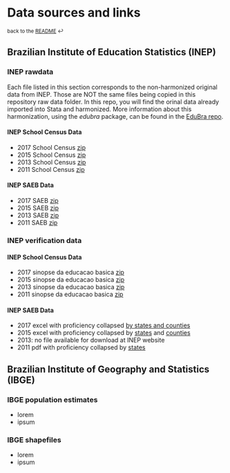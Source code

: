 
# Data sources and links
<sup>back to the [README](https://github.com/dianagold/LearningPovertyBrazil/blob/master/README.md) :leftwards_arrow_with_hook:</sup>

## Brazilian Institute of Education Statistics (INEP)

### INEP rawdata

Each file listed in this section corresponds to the non-harmonized original data from INEP. Those are NOT the same files being copied in this repository raw data folder. In this repo, you will find the orinal data already imported into Stata and harmonized. More information about this harmonization, using the _edubra_ package, can be found in the [EduBra repo](https://github.com/dianagold/edubra).

#### INEP School Census Data

* 2017 School Census [zip](http://download.inep.gov.br/microdados/micro_censo_escolar_2017.zip)
* 2015 School Census [zip](http://download.inep.gov.br/microdados/micro_censo_escolar_2015.zip)
* 2013 School Census [zip](http://download.inep.gov.br/microdados/micro_censo_escolar_2013.zip)
* 2011 School Census [zip](http://download.inep.gov.br/microdados/micro_censo_escolar_2011.zip)

#### INEP SAEB Data

* 2017 SAEB [zip](http://download.inep.gov.br/microdados/microdados_saeb_2017.zip)
* 2015 SAEB [zip](http://download.inep.gov.br/microdados/microdados_saeb_2015.zip)
* 2013 SAEB [zip](http://download.inep.gov.br/microdados/microdados_aneb_prova_brasil_2013.zip)
* 2011 SAEB [zip](http://download.inep.gov.br/microdados/microdados_saeb_2011.zip)

### INEP verification data

#### INEP School Census Data

* 2017 sinopse da educacao basica [zip](http://download.inep.gov.br/informacoes_estatisticas/sinopses_estatisticas/sinopses_educacao_basica/sinopse_estatistica_educacao_basica_2017.zip)
* 2015 sinopse da educacao basica [zip](http://download.inep.gov.br/informacoes_estatisticas/sinopses_estatisticas/sinopses_educacao_basica/sinopse_estatistica_educacao_basica_2015.zip)
* 2013 sinopse da educacao basica [zip](http://download.inep.gov.br/informacoes_estatisticas/sinopses_estatisticas/sinopses_educacao_basica/sinopse_estatistica_educacao_basica_2013.zip)
* 2011 sinopse da educacao basica [zip](http://download.inep.gov.br/informacoes_estatisticas/sinopses_estatisticas/sinopses_educacao_basica/sinopse_estatistica_da_educacao_basica_2011_02052017.zip)

#### INEP SAEB Data

* 2017 excel with proficiency collapsed [by states and counties](http://download.inep.gov.br/educacao_basica/saeb/2018/resultado/saeb_resultados2017-brasil_estados_municipios_atualizado_10-09-2019.xlsx)
* 2015 excel with proficiency collapsed by [states](http://download.inep.gov.br/educacao_basica/saeb/aneb_anresc/resultados/resultados_estaduais_saeb_2015.xlsx) and [counties](http://download.inep.gov.br/educacao_basica/saeb/aneb_anresc/resultados/resultados_municipais_saeb_2015.xls)
* 2013: no file available for download at INEP website
* 2011 pdf with proficiency collapsed by [states](http://download.inep.gov.br/educacao_basica/prova_brasil_saeb/resultados/2012/Saeb_2011_primeiros_resultados_site_Inep.pdf)

## Brazilian Institute of Geography and Statistics (IBGE)

### IBGE population estimates
* lorem
* ipsum

### IBGE shapefiles
* lorem
* ipsum

